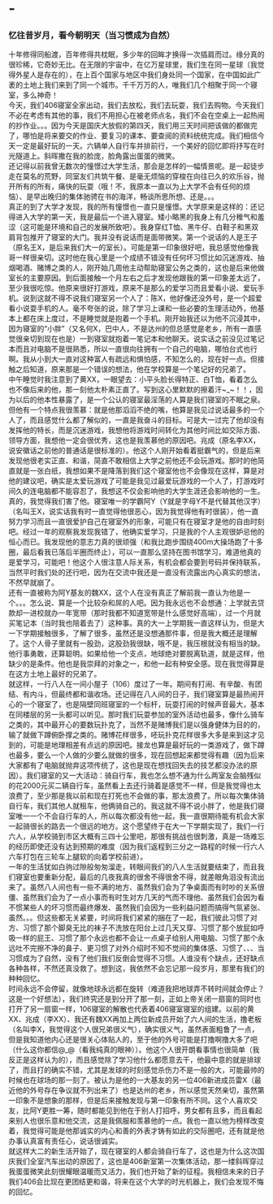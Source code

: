 # -
### 忆往昔岁月，看今朝明天（当习惯成为自然）

  十年修得同船渡，百年修得共枕眠，多少年的回眸才换得一次插肩而过。缘分真的很珍稀，它奇妙无比。在无限的宇宙中，在亿万星球里，我们生在同一星球（我觉得外星人是存在的），在上百个国家与地区中我们身处同一个国家，在中国如此广袤的土地上我们来到了同一个城市。千千万万的人，唯我们几个相聚于同一个寝室，多么神奇！<br/>
  今天，我们406寝室全家出动，我们去放松，我们去玩耍，我们去购物。今天我们不必在考虑有其他的事，我们不用担心在被老师点名，我们不会在空桌上一起热闹的抄作业。。。因为今天是国庆大放假的第四天，我们用三天时间把该做的都做完了，哪怕是将来要交的作业、要复习的课本、要查阅的资料统统完成。我们相信今天一定是最好玩的一天。六辆单人自行车并排前行，一个美好的回忆即将抒写在时光隧道上。斜晖撒在我的脸庞，脸角露出蛋蛋的微笑。  <br/>
  还记得以前我曾无数次的憧憬过大学生活，那会是怎样的一幅情景呢。是一起徒步走在莫名的荒野，同室友们共筑午餐、是毫无烦恼的穿梭在向往已久的欢乐谷，抛开所有的所有，痛快的玩耍（哦！不，我原本一直以为上大学不会有任何的烦恼）、是早出晚归的集体驰骋在书的海洋，畅谈所思所想、还是。。。  <br/>
  真正的到了大学才发现，我的所有憧憬也一直只是憧憬。大学原来是这样的：还记得进入大学的第一天，我是最后一个进入寝室。矮小略黑的我身上有几分稚气和羞涩（这可能是环境和自己的发展所致吧）。我身穿红T恤、黑牛仔、白鞋子和黑双肩背包推开了寝室的大门。我并没有说话而是面带微笑。第一个说话的人是王子（原名王X，是后来我们大一的室长）。可能是第一印象很好吧，我总感觉他像我哥一样很亲切。这时他在我心里是一个成绩不错没有任何坏习惯比如沉迷游戏、抽烟喝酒、赌博之类的人，刚开始几周他主动帮助寝室公务之类的，这也是后来他做室长的主要原因。到后面接触一个月左右之后才发现他跟我的第一印象差太远了，至少我很吃惊。他原来很好打游戏，原来不是那么的爱学习而且爱看小说、爱玩手机。说到这就不得不说我们寝室另一个人了：陈X，他好像还没外号，是一个超爱看小说耍手机的人。毫不夸张的说，除了学习上课和一些必要的生理活动外，他基本上都在床上度过，不是睡觉就是抱着一个手机。刚开始我还以为他不沉浸其中，因为寝室的“小胖”（又名何X，巴中人，不是达州的但总感觉是老乡，所有一直感觉很亲切到现在也是）一到寝室就抱着一笔记本和他聊天。说实话之前没见过笔记本而且对电脑不是很熟悉，所以一直很向往拥有一个自己的电脑，哪怕台式也行啊。我从小到大一直对这种富人有疏远和惧怕感，不知怎么的，现在好一点。但接触之后知道，原来那是一个错误的想法，他在学校算是一个笔记好的兄弟了。<br/>
  中午睡觉时我注意到了黄XX，一眼望去：小平头脸长得特正、白T恤，看着怎么也不像后来的他，那一刻他太朴素正直了。写到这心里默默的擦着汗~_~！！，因为以后的他本性暴露了，是一个公认的寝室最淫荡的人算是我们寝室的不眠之泉。但他有一个特点我很羡慕：就是他那滔滔不绝的嘴，他算是我见过说话最多的一个人了，而且感觉什么都了解似的，一直是我奋斗的目标。可是大一过完了他却没有发挥他的特长，而是沉迷游戏，我想他将游戏时间转化为其他时间比如交际方面、领导方面，我想他一定会很优秀，这也是我羡慕他的原因吧。兆成（原名李XX，说安徽话之前他的普通话是很标准的）。他这个人刚开始看着挺霸气的，但是后来发现他很老实正直、和谐，简直不敢相信上大学之前他还不会玩游戏。那时的他简直就是一张白纸，我想如果不是降落到我们这个寝室他也不会像现在这样，算是对他的建议吧，确实是太爱玩游戏了可能是我见过最爱玩游戏的一个人了，打游戏时间久的连电脑都不能容忍了，我想这不仅会影响他的大学生涯还会影响他的一生。真的，我觉得我们害了他。寝室唯一的学霸阿Y（Y就是字母Y不是代替其他汉字）（名叫王X，说实话我有时一直觉得他很恶心，因为我觉得他有时很装），他一直努力学习而且一直很爱护自己在寝室外的形象，可能只有在寝室才是他的自由时刻吧。经过一年的观察我发现我错了，他确实爱学习，只是我的个人主观很妒忌他的恒心而已。我发现他的意志力真的很顽强（和我比跑步围绕400m大操场跑了十多圈，最后看我已落后半圈而终止），可以一直那么坚持在图书馆学习，难道他真的是爱学习，可能吧！他这个人很注意人际关系，有机会都会要到号码并保持联系，当然平时我们处的还行吧，因为在交流中我还是一直没有流露出内心真实的想法，不然早就崩了。<br/>
  还有一直被称为阿Y基友的魏XX，这个人在没有真正了解前我一直认为他是一个。。。怎么说、算是一个比较杂和屌的人吧。因为我永远也不会想通：上学就去贷款却一进校就办一年宽带（那时我都不知道宽带是什么感觉好高端），过一个月就买笔记本（当时我也陪着去了）这种事。真的大一上学期我一直这样认为，但是大一下学期接触很多，了解了很多，虽然还是没想通那件事，但是我大概还是理解了。这个人骨子里就有一股劲，这股劲我很缺，哦不是，我压根就没有相当的缺。他行事勇敢，还算聪明。如果给他一个支点，地球绝对要脱离轨道，就是这样，他缺少的是条件。他也是我崇拜的对象之一，和他一起有种安全感。现在我觉得算是在这方土地上最好的兄弟了。<br/>
  就这样，一行八人在一间小屋子（106）度过了一年。期间有打闹、有辛酸、有团结、有内斗，但最终都和谐收场。还记得在八人间的日子，我们寝室算是最热闹开心的一个寝室了，也是隔壁同班寝室的一个标杆，玩耍打闹的时候声音最大，基本在同楼层的另一头都可以听见。那时我们玩耍参加的室外活动也最多，像什么骑车之类的，其中最开心的要数玩扑克了，当然不是赌博我们是以强身健体为目的的，输了就做下蹲俯卧撑之类的。赌博花样很多，呸玩扑克花样很多大多是来到这才见到的，可能是地理相差有点远的原因吧。接龙也算是最好玩的一类游戏了，做下蹲也最多，要么一个人做的少要么就做的很多，现在回想起来都觉得有趣（因为后来大家都有了电脑就抛弃这项传统了，这也是现在想找回失去的技艺都没办法的原因）。我们寝室的又一大活动：骑自行车，我也怎么想不通为什么两室友会脑残似的花2000元买二辆自行车，虽然看上去还行骑着是感觉不一样，但是我觉得也太浪费了，至少那是我以前和现在打死也不会做的事，那太浪费了。所以每次集体骑自行车，我们其他人就租车，他俩骑自己的。我这就不得不说小胖了，他是我们寝室唯一一个不会自行车的人，所以每次都没有他一起，我一直很期待能有机会大家一起骑很长的路去一个很远的地方。这个愿望终于在大一下学期实现了，我们一行六人，从学校骑到市区大概有三四十公里吧，那很有挑战也很刺激，真是一场难忘的经历即使还没有达到预期的难度（因为我们返程到三分之一路程的时候一行六人六车打包在三轮车上腿软的向着学校前进）。<br/>
  一年的生活犹如白驹过隙般匆匆溜走，转眼间我们的八人生活就要结束了，而且我们寝室也要重新分配，最后的几夜我真的很舍不得很舍不得，就差眼角泪没有流出来了。虽然八人间也有一些不满的地方、虽然我们会为了争桌面而有时吵的关系很僵、虽然我们会为了一点小事而有时生对方几天的气而不理他、虽然我们会因为看不惯某些人的坏习惯而最终爆发、虽然我们会因为一些利益问题而搞得气氛紧张、虽然。。。但这些都无关紧要，时间将我们紧紧的捆在了一起，我们彼此习惯了对方、习惯了那个脚臭无比的袜子不洗放在阳台上过几天又穿、习惯了那个放屁如呼吸一样的屁王、习惯了那个永远也都不会让一点桌子给别人用电脑、习惯了那个永远吐不完擦不净的鼻子、更习惯了对外介绍时不知不觉间的集体感、习惯了、、、当习惯成为了自然，没有了他们我们反倒会觉得不习惯。人谁没有个缺点，还好缺点各种各样，不然还真没救了。想到这，我依然不会忘记那一段岁月，那里有我们的种种回忆。<br/>
  时间永远不会停留，就像地球永远都在旋转（难道我把地球弄不转时间就会停止？这是一个好想法），我们终究还是到分开了那一刻，正如上帝关闭一扇窗的同时也打开了另一扇窗一样，106寝室的解散也代表着406寝室寝室的组建。以前的黄XX、兆成（李XX）、我还有魏XX再加上两位新成员开始了六人间的生活，撸老板（名叫李X，我觉得这个人很兄弟很义气），确实很义气，虽然表面粗鲁了一点，但是我知道他内心还是很关心体贴人的，至于他的外号可能是打撸啊撸大多了吧（什么这你都信@_@（看我纯真的眼神））。他这个人很开朗看事情也很简单（我反正是这样认为的），而且感觉除了学习他什么都愿意去干，他最中意的就是排球了，而且打的确实不错，尤其是发球的时刻感觉杀伤力不是一般的大，可能最帅的时候也在球场的那一刻了。被认为是他的一大基友的另一位406新进成员雷X（最近他的外号存在争议就不列出来了）也是达州的老乡，所以感觉天然亲切，虽然第一印象不是想象的那样，但是后来接触发现与第一印象有所不同。这个人喜欢交友，比阿Y更胜一筹，随时都能见到他在于别人打招呼，男女都有且多，而且看起来别人也很乐意和他交流，这是我佩服和羡慕他的一点。我也一直以他为榜样改变着，我觉得可能是他那诚实的内心和善的外表才铸有如此的交际圈吧，还有就是他办事认真富有责任心，说话很诚实。<br/>
  就这样大二的新生活开始了，现在寝室的人都会骑自行车了，这也是为什么这次国庆我们全室汽车出动的原因了，这也是406新室第一次集体活动，那一缕斜晖穿过我蛋蛋微笑此刻很耀眼温暖而又活力，我们也开始了新的征程。我相信未来的日子我们406会比现在更团结更和谐，将来在这个大学的时光机器上，我们会发现不悔的回忆。
